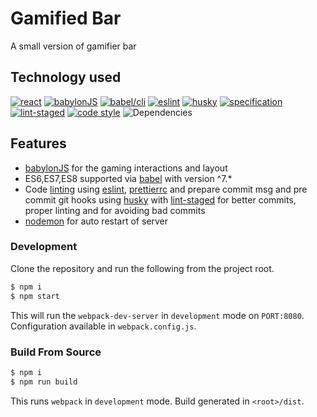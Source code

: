 # Gamified Bar

A small version of gamifier bar

## Technology used

[![react](https://img.shields.io/badge/react-16.12.0-lightblue.svg)](https://reactjs.org/)
[![babylonJS](https://img.shields.io/badge/babylonJS-4.2.0-orange.svg)](https://www.babylonjs.com/)
[![babel/cli](https://img.shields.io/badge/babel-7.10.4-yellow.svg)](https://babeljs.io/)
[![eslint](https://img.shields.io/badge/eslint-7.4.0-blue.svg)](https://eslint.org/)
[![husky](https://img.shields.io/badge/husky-%5E6.0.0-blue.svg)](https://github.com/typicode/husky)
[![specification](https://img.shields.io/badge/ES8/ECMASCRIPT-2017-yellow.svg)](https://www.ecma-international.org/ecma-262/8.0/index.html)
[![lint-staged](https://img.shields.io/badge/lint--staged-%5E11.0.0-red.svg)](https://github.com/okonet/lint-staged)
[![code style](https://img.shields.io/badge/eslint--config--standard-%5E16.0.2-brightgreen.svg)](https://github.com/eslint/eslint)
![Dependencies](https://img.shields.io/badge/dependencies-up%20to%20date-brightgreen.svg)

## Features

- [babylonJS](https://www.babylonjs.com/) for the gaming interactions and layout
- ES6,ES7,ES8 supported via [babel](https://github.com/babel/babel) with version ^7.*
- Code [linting](http://eslint.org) using [eslint](https://github.com/eslint/eslint), [prettierrc](https://github.com/sourcegraph/prettierrc) and prepare commit msg and pre commit git hooks using [husky](https://github.com/typicode/husky) with [lint-staged](https://github.com/okonet/lint-staged) for better commits, proper linting and for avoiding bad commits
- [nodemon](https://github.com/remy/nodemon) for auto restart of server


### Development
Clone the repository and run the following from the project root.
```sh
$ npm i
$ npm start
```
This will run the `webpack-dev-server` in `development` mode on `PORT:8080`. Configuration available in `webpack.config.js`. 

### Build From Source
```sh
$ npm i
$ npm run build
```
This runs `webpack` in `development` mode. Build generated in `<root>/dist`.

